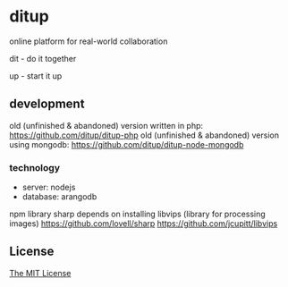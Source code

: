 # ditup
online platform for real-world collaboration

dit - do it together

up - start it up

## development

old (unfinished & abandoned) version written in php: https://github.com/ditup/ditup-php
old (unfinished & abandoned) version using mongodb: https://github.com/ditup/ditup-node-mongodb

### technology
* server: nodejs
* database: arangodb

npm library sharp depends on installing libvips (library for processing images)
https://github.com/lovell/sharp
https://github.com/jcupitt/libvips

## License

[The MIT License](http://opensource.org/licenses/MIT)